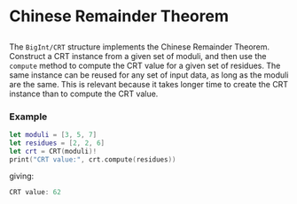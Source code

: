 # Chinese Remainder Theorem

## 

The ``BigInt/CRT`` structure implements the Chinese Remainder Theorem. Construct a CRT instance from a given set of moduli,
and then use the `compute` method to compute the CRT value for a given set of residues. The same instance can be reused
for any set of input data, as long as the moduli are the same.
This is relevant because it takes longer time to create the CRT instance than to compute the CRT value.

### Example

```swift
let moduli = [3, 5, 7]
let residues = [2, 2, 6]
let crt = CRT(moduli)!
print("CRT value:", crt.compute(residues))
```

giving:

```swift
CRT value: 62
```
